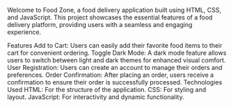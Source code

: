 Welcome to Food Zone, a food delivery application built using HTML, CSS, and JavaScript. This project showcases the essential features of a food delivery platform, providing users with a seamless and engaging experience.

Features
Add to Cart: Users can easily add their favorite food items to their cart for convenient ordering.
Toggle Dark Mode: A dark mode feature allows users to switch between light and dark themes for enhanced visual comfort.
User Registration: Users can create an account to manage their orders and preferences.
Order Confirmation: After placing an order, users receive a confirmation to ensure their order is successfully processed.
Technologies Used
HTML: For the structure of the application.
CSS: For styling and layout.
JavaScript: For interactivity and dynamic functionality.
